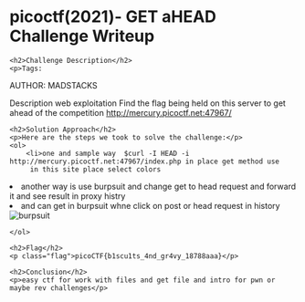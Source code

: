 <!DOCTYPE html>
<html>
<head>
 
</head>
<body>
    <h1>picoctf(2021)- GET aHEAD Challenge Writeup</h1>

    <h2>Challenge Description</h2>
    <p>Tags: 
AUTHOR: MADSTACKS

Description web exploitation
Find the flag being held on this server to get ahead of the competition http://mercury.picoctf.net:47967/

</p>

    <h2>Solution Approach</h2>
    <p>Here are the steps we took to solve the challenge:</p>
    <ol>
        <li>one and sample way  $curl -I HEAD -i http://mercury.picoctf.net:47967/index.php in place get method use 
         in this site place select colors
</li>
<li>another way is use burpsuit and change get to head request and forward it and see result in proxy histry</li>
<li>and can get in burpsuit  whne click on post or head request in history 
</li>
<img src="https://github.com/missnhome/blog/blob/main/2023/practice/getahead/burp1.png" alt="burpsuit">


     
               

      
    </ol>

    <h2>Flag</h2>
    <p class="flag">picoCTF{b1scu1ts_4nd_gr4vy_18788aaa}</p>

    <h2>Conclusion</h2>
    <p>easy ctf for work with files and get file and intro for pwn or maybe rev challenges</p>
</body>
</html>
